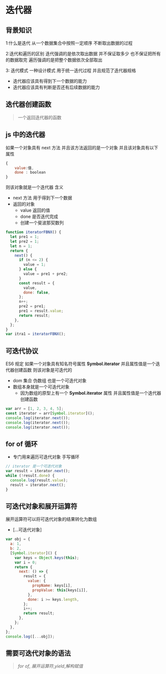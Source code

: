 # 迭代器

## 背景知识

1:什么是迭代
从一个数据集合中按照一定顺序 不断取出数据的过程

2:迭代和遍历的区别
迭代强调的是依次取出数据 并不保证取多少 也不保证把所有的数据取完
遍历强调的是把整个数据依次全部取出

3: 迭代模式
一种设计模式 用于统一迭代过程 并且规范了迭代器规格

- 迭代器应该具有得到下一个数据的能力
- 迭代器应该具有判断是否还有后续数据的能力

## 迭代器创建函数

> 一个返回迭代器的函数

## js 中的迭代器

如果一个对象具有 next 方法 并且该方法返回的是一个对象 并且该对象具有以下属性

```js
{
    value:值,
    done : boolean
}
```

则该对象就是一个迭代器
含义

- next 方法 用于得到下一个数据
- 返回的对象
  - value 返回的值
  - done 是否迭代完成
  - 创建一个斐波那契数列

```js
function iteratorFBNX() {
  let pre1 = 1;
  let pre2 = 1;
  let n = 1;
  return {
    next() {
      if (n <= 2) {
        value = 1;
      } else {
        value = pre1 + pre2;
      }
      const result = {
        value,
        done: false,
      };
      n++;
      pre2 = pre1;
      pre1 = result.value;
      return result;
    },
  };
}
var itra1 = iteratorFBNX();
```

## 可迭代协议

ES6 规定 如果一个对象具有知名符号属性 **Symbol.iterator** 并且属性值是一个迭代器创建函数 则该对象是可迭代的

- dom 集合 伪数组 也是一个可迭代对象
- 数组本身就是一个可迭代对象
  - 因为数组的原型上有一个 **Symbol.iterator** 属性 并且属性值是一个迭代器创建函数

```js
var arr = [1, 2, 3, 4, 5];
const iterator = arr[Symbol.iterator]();
console.log(iterator.next());
console.log(iterator.next());
console.log(iterator.next());
```

## for of 循环

- 专门用来遍历可迭代对象
  手写循环

```js
// iterator 是一个可迭代对象
var result = iterator.next();
while (!result.done) {
  console.log(result.value);
  result = iterator.next();
}
```

## 可迭代对象和展开运算符

展开运算符可以将可迭代对象的结果转化为数组

- [...可迭代对象]

```js
var obj = {
  a: 1,
  b: 2,
  [Symbol.iterator]() {
    var keys = Object.keys(this);
    var i = 0;
    return {
      next: () => {
        result = {
          value: {
            propName: keys[i],
            propValue: this[keys[i]],
          },
          done: i >= keys.length,
        };
        i++;
        return result;
      },
    };
  },
};
console.log([...obj]);
```

## 需要可迭代对象的语法

> _for of_, _展开运算符_,_yield_,_解构赋值_
